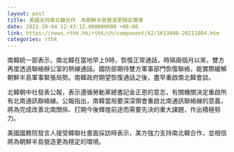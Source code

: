 ```yaml
---
layout: post
title: 美國支持南北韓合作　為朝鮮半島營造更穩定環境
date: 2021-10-04 12:43:12.000000000 +08:00
link: https://news.rthk.hk/rthk/ch/component/k2/1613400-20211004.htm
categories: rthk
---
```


南韓統一部表示，南北韓在當地早上9時，恢復正常通話，時隔兩個月以來，雙方再度透過聯絡辦公室的熱線通話。國防部期待雙方軍事部門恢復聯絡，能實際緩解朝鮮半島軍事緊張局勢。南韓政府期望恢復通話之後，盡早重啟南北韓會談。

北韓朝中社發表公報，表示遵循勞動黨總書記金正恩的意志，有關機關決定重啟所有北南通訊聯絡線。公報指出，南韓當局要深深領會重啟北南通訊聯絡線的意義，將為完成改善北南關係、打開今後輝煌前途而需要先決的重大課題，作出積極努力。

美國國務院發言人接受韓聯社書面採訪時表示，美方強力支持南北韓合作，並相信將為朝鮮半島營造更為穩定的環境。
